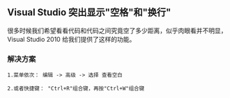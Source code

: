 ## Visual Studio 突出显示"空格"和"换行"

很多时候我们希望看看代码和代码之间究竟空了多少距离，似乎肉眼看并不明显，Visual Studio 2010 给我们提供了这样的功能。

### 解决方案

    1.菜单依次： 编辑 -> 高级 -> 选择 查看空白 

    2.或者快捷键： "Ctrl+R"组合键，再按"Ctrl+W"组合键

